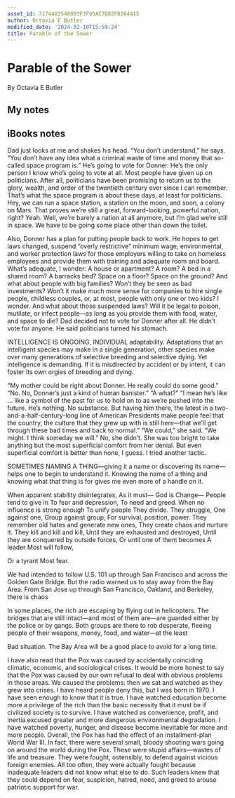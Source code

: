 ```yaml
---
asset_id: 7174402548803F3F95AC7D82FB264415
author: Octavia E Butler
modified_date: '2024-02-10T15:59:24'
title: Parable of the Sower
---
```


# Parable of the Sower

By Octavia E Butler

## My notes <a name="my_notes_dont_delete"></a>



## iBooks notes <a name="ibooks_notes_dont_delete"></a>


Dad just looks at me and shakes his head. “You don’t understand,” he says. “You don’t have any idea what a criminal waste of time and money that so-called space program is.” He’s going to vote for Donner. He’s the only person I know who’s going to vote at all. Most people have given up on politicians. After all, politicians have been promising to return us to the glory, wealth, and order of the twentieth century ever since I can remember. That’s what the space program is about these days, at least for politicians. Hey, we can run a space station, a station on the moon, and soon, a colony on Mars. That proves we’re still a great, forward-looking, powerful nation, right?
Yeah.
Well, we’re barely a nation at all anymore, but I’m glad we’re still in space. We have to be going some place other than down the toilet.

Also, Donner has a plan for putting people back to work. He hopes to get laws changed, suspend “overly restrictive” minimum wage, environmental, and worker protection laws for those employers willing to take on homeless employees and provide them with training and adequate room and board.
What’s adequate, I wonder: A house or apartment? A room? A bed in a shared room? A barracks bed? Space on a floor? Space on the ground? And what about people with big families? Won’t they be seen as bad investments? Won’t it make much more sense for companies to hire single people, childless couples, or, at most, people with only one or two kids? I wonder.
And what about those suspended laws? Will it be legal to poison, mutilate, or infect people—as long as you provide them with food, water, and space to die?
Dad decided not to vote for Donner after all. He didn’t vote for anyone. He said politicians turned his stomach.

INTELLIGENCE IS ONGOING, INDIVIDUAL adaptability. Adaptations that an intelligent species may make in a single generation, other species make over many generations of selective breeding and selective dying. Yet intelligence is demanding. If it is misdirected by accident or by intent, it can foster its own orgies of breeding and dying.

“My mother could be right about Donner. He really could do some good.”
“No. No, Donner’s just a kind of human banister.”
“A what?”
“I mean he’s like … like a symbol of the past for us to hold on to as we’re pushed into the future. He’s nothing. No substance. But having him there, the latest in a two-and-a-half-century-long line of American Presidents make people feel that the country, the culture that they grew up with is still here—that we’ll get through these bad times and back to normal.”
“We could,” she said. “We might. I think someday we will.” No, she didn’t. She was too bright to take anything but the most superficial comfort from her denial. But even superficial comfort is better than none, I guess. I tried another tactic.

SOMETIMES NAMING A THING—giving it a name or discovering its name—helps one to begin to understand it. Knowing the name of a thing and knowing what that thing is for gives me even more of a handle on it.

When apparent stability disintegrates,
As it must—
God is Change—
People tend to give in
To fear and depression,
To need and greed.
When no influence is strong enough
To unify people
They divide.
They struggle,
One against one,
Group against group,
For survival, position, power.
They remember old hates and generate new ones,
They create chaos and nurture it.
They kill and kill and kill,
Until they are exhausted and destroyed,
Until they are conquered by outside forces,
Or until one of them becomes
A leader
Most will follow,

Or a tyrant
Most fear.

We had intended to follow U.S. 101 up through San Francisco and across the Golden Gate Bridge. But the radio warned us to stay away from the Bay Area. From San Jose up through San Francisco, Oakland, and Berkeley, there is chaos

In some places, the rich are escaping by flying out in helicopters. The bridges that are still intact—and most of them are—are guarded either by the police or by gangs. Both groups are there to rob desperate, fleeing people of their weapons, money, food, and water—at the least

Bad situation. The Bay Area will be a good place to avoid for a long time.

I have also read that the Pox was caused by accidentally coinciding climatic, economic, and sociological crises. It would be more honest to say that the Pox was caused by our own refusal to deal with obvious problems in those areas. We caused the problems: then we sat and watched as they grew into crises. I have heard people deny this, but I was born in 1970. I have seen enough to know that it is true. I have watched education become more a privilege of the rich than the basic necessity that it must be if civilized society is to survive. I have watched as convenience, profit, and inertia excused greater and more dangerous environmental degradation. I have watched poverty, hunger, and disease become inevitable for more and more people.
Overall, the Pox has had the effect of an installment-plan World War III. In fact, there were several small, bloody shooting wars going on around the world during the Pox. These were stupid affairs—wastes of life and treasure. They were fought, ostensibly, to defend against vicious foreign enemies. All too often, they were actually fought because inadequate leaders did not know what else to do. Such leaders knew that they could depend on fear, suspicion, hatred, need, and greed to arouse patriotic support for war.